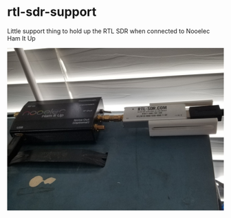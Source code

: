 # rtl-sdr-support

Little support thing to hold up the RTL SDR when connected to Nooelec Ham It Up

![rtl-sdr-support.jpg](rtl-sdr-support.jpg)
